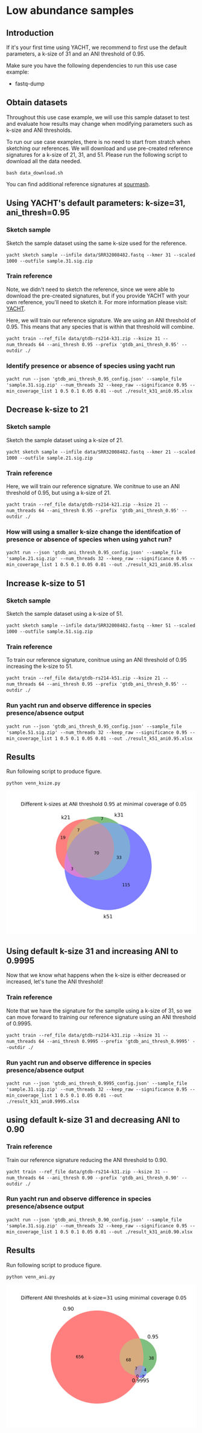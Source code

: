
# Low abundance samples

## Introduction

If it's your first time using YACHT, we recommend to first use the default parameters, a k-size of 31 and an ANI threshold of 0.95.

Make sure you have the following dependencies to run this use case example:

- fastq-dump

## Obtain datasets

Throughout this use case example, we will use this sample dataset to test and evaluate how results may change when modifying parameters such as k-size and ANI thresholds.

To run our use case examples, there is no need to start from stratch when sketching our references. We will download and use pre-created reference signatures for a k-size of 21, 31, and 51. Please run the following script to download all the data needed.

    bash data_download.sh

You can find additional reference signatures at [sourmash](https://sourmash.readthedocs.io/en/latest/databases.html#id9). 

## Using YACHT's default parameters: k-size=31, ani_thresh=0.95

### Sketch sample

Sketch the sample dataset using the same k-size used for the reference.

    yacht sketch sample --infile data/SRR32008482.fastq --kmer 31 --scaled 1000 --outfile sample.31.sig.zip

### Train reference

Note, we didn't need to sketch the reference, since we were able to download the pre-created signatures, but if you provide YACHT with your own reference, you'll need to sketch it. For more information please visit: [YACHT](https://github.com/KoslickiLab/YACHT?tab=readme-ov-file#creating-sketches-of-your-reference-database-genomes-yacht-sketch-ref). 

Here, we will train our reference signature. We are using an ANI threshold of 0.95. This means that any species that is within that threshold will combine.

    yacht train --ref_file data/gtdb-rs214-k31.zip --ksize 31 --num_threads 64 --ani_thresh 0.95 --prefix 'gtdb_ani_thresh_0.95' --outdir ./

### Identify presence or absence of species using yacht run

    yacht run --json 'gtdb_ani_thresh_0.95_config.json' --sample_file 'sample.31.sig.zip' --num_threads 32 --keep_raw --significance 0.95 --min_coverage_list 1 0.5 0.1 0.05 0.01 --out ./result_k31_ani0.95.xlsx

## Decrease k-size to 21

### Sketch sample

Sketch the sample dataset using a k-size of 21.

    yacht sketch sample --infile data/SRR32008482.fastq --kmer 21 --scaled 1000 --outfile sample.21.sig.zip

### Train reference

Here, we will train our reference signature. We conitnue to use an ANI threshold of 0.95, but using a k-size of 21.

    yacht train --ref_file data/gtdb-rs214-k21.zip --ksize 21 --num_threads 64 --ani_thresh 0.95 --prefix 'gtdb_ani_thresh_0.95' --outdir ./

### How will using a smaller k-size change the identifcation of presence or absence of species when using yahct run?

    yacht run --json 'gtdb_ani_thresh_0.95_config.json' --sample_file 'sample.21.sig.zip' --num_threads 32 --keep_raw --significance 0.95 --min_coverage_list 1 0.5 0.1 0.05 0.01 --out ./result_k21_ani0.95.xlsx

## Increase k-size to 51

### Sketch sample

Sketch the sample dataset using a k-size of 51.

    yacht sketch sample --infile data/SRR32008482.fastq --kmer 51 --scaled 1000 --outfile sample.51.sig.zip

### Train reference

To train our reference signature, conitnue using an ANI threshold of 0.95 increasing the k-size to 51.

    yacht train --ref_file data/gtdb-rs214-k51.zip --ksize 21 --num_threads 64 --ani_thresh 0.95 --prefix 'gtdb_ani_thresh_0.95' --outdir ./

### Run yacht run and observe difference in species presence/absence output

    yacht run --json 'gtdb_ani_thresh_0.95_config.json' --sample_file 'sample.51.sig.zip' --num_threads 32 --keep_raw --significance 0.95 --min_coverage_list 1 0.5 0.1 0.05 0.01 --out ./result_k51_ani0.95.xlsx

## Results

Run following script to produce figure.

    python venn_ksize.py

![Venn Diagram](venn_low_abundance_species_ksize.png)

## Using default k-size 31 and increasing ANI to 0.9995

Now that we know what happens when the k-size is either decreased or increased, let's tune the ANI threshold!

### Train reference

Note that we have the signature for the samplle using a k-size of 31, so we can move forward to training our reference signature using an ANI threshold of 0.9995.

    yacht train --ref_file data/gtdb-rs214-k31.zip --ksize 31 --num_threads 64 --ani_thresh 0.9995 --prefix 'gtdb_ani_thresh_0.9995' --outdir ./

### Run yacht run and observe difference in species presence/absence output

    yacht run --json 'gtdb_ani_thresh_0.9995_config.json' --sample_file 'sample.31.sig.zip' --num_threads 32 --keep_raw --significance 0.95 --min_coverage_list 1 0.5 0.1 0.05 0.01 --out ./result_k31_ani0.9995.xlsx

## using default k-size 31 and decreasing ANI to 0.90

### Train reference

Train our reference signature reducing the ANI threshold to 0.90.

    yacht train --ref_file data/gtdb-rs214-k31.zip --ksize 31 --num_threads 64 --ani_thresh 0.90 --prefix 'gtdb_ani_thresh_0.90' --outdir ./

### Run yacht run and observe difference in species presence/absence output

    yacht run --json 'gtdb_ani_thresh_0.90_config.json' --sample_file 'sample.31.sig.zip' --num_threads 32 --keep_raw --significance 0.95 --min_coverage_list 1 0.5 0.1 0.05 0.01 --out ./result_k31_ani0.90.xlsx

## Results

Run following script to produce figure.

    python venn_ani.py

![Venn Diagram](venn_low_abundance_species_ani.png)
